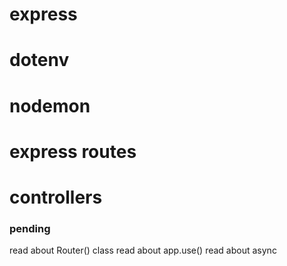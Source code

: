 # express 
# dotenv 
# nodemon 
# express routes    
# controllers 


### pending 
read about   Router() class
read about app.use() 
read about async 
